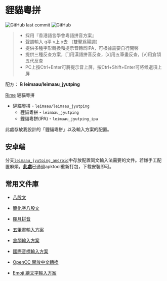 # 貍貓粵拼

![GitHub last commit](https://img.shields.io/github/last-commit/leimaau/leimaau_jyutping.svg) ![GitHub](https://img.shields.io/github/license/leimaau/leimaau_jyutping.svg)

> * 採用『香港語言學會粵語拼音方案』
> * 聲調輸入 q平 v上 x去 （雙擊爲陽調）
> * 提供多種字形轉換和提示音轉爲IPA，可根據需要自行開啓
> * 提供三種反查方案，[`]用漢語拼音反查，[x]用五筆畫反查，[v]用倉頡五代反查
> * PC上按Ctrl+Enter可將提示音上屏，按Ctrl+Shift+Enter可將候選項上屏

配方： ℞ **leimaau/leimaau_jyutping**

[Rime](https://rime.im) 貍貓粵拼

- 貍貓粵拼 - `leimaau/leimaau_jyutping`
	- 貍貓粵拼 - `leimaau_jyutping`
	- 貍貓粵拼(IPA) - `leimaau_jyutping_ipa`

此處存放我設計的「貍貓粵拼」以及輸入方案的配置。

## 安卓端

分支[`leimaau_jyutping_android`](https://github.com/leimaau/leimaau_jyutping/tree/leimaau_jyutping_android)中存放配置同文輸入法需要的文件。若嫌手工配置麻煩，[**此處**](https://github.com/leimaau/leimaau_jyutping/releases)已通過apktool重新打包，下載安裝即可。

## 常用文件庫

 - [八股文](https://github.com/rime/rime-essay)
 
 - [簡化字八股文](https://github.com/rime/rime-essay-simp)
 
 - [朙月拼音](https://github.com/rime/rime-luna-pinyin)
 
 - [五筆畫輸入方案](https://github.com/rime/rime-stroke)
 
 - [倉頡輸入方案](https://github.com/rime/rime-cangjie)
 
 - [國際音標輸入方案](https://github.com/rime/rime-ipa)

 - [OpenCC 開放中文轉換](https://github.com/BYVoid/OpenCC)
 
 - [Emoji 繪文字輸入方案](https://github.com/rime/rime-emoji)
